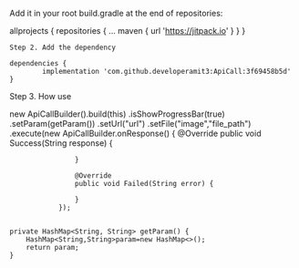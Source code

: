 Add it in your root build.gradle at the end of repositories:

allprojects {
		repositories {
			...
			maven { url 'https://jitpack.io' }
		}
	}
		
	Step 2. Add the dependency
	
	dependencies {
	        implementation 'com.github.developeramit3:ApiCall:3f69458b5d'
	}
	
        
				
Step 3. How use
				
				
 new ApiCallBuilder().build(this)
                .isShowProgressBar(true)
                .setParam(getParam())
                .setUrl("url")
                .setFile("image","file_path")
                .execute(new ApiCallBuilder.onResponse() {
                    @Override
                    public void Success(String response) {

                    }

                    @Override
                    public void Failed(String error) {

                    }
                });
								
								
	private HashMap<String, String> getParam() {
        HashMap<String,String>param=new HashMap<>();
        return param;
    }
